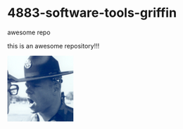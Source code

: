 # 4883-software-tools-griffin
awesome repo


this is an awesome repository!!!


![alt text](yell_150.png)